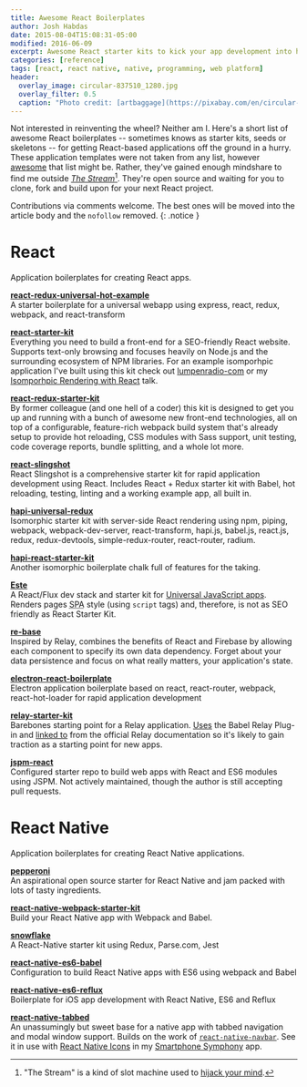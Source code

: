 ```yaml
---
title: Awesome React Boilerplates
author: Josh Habdas
date: 2015-08-04T15:08:31-05:00
modified: 2016-06-09
excerpt: Awesome React starter kits to kick your app development into high gear.
categories: [reference]
tags: [react, react native, native, programming, web platform]
header:
  overlay_image: circular-837510_1280.jpg
  overlay_filter: 0.5
  caption: "Photo credit: [artbaggage](https://pixabay.com/en/circular-plates-metal-iron-837510/)"
---
```


Not interested in reinventing the wheel? Neither am I. Here's a short list of awesome React boilerplates -- sometimes knows as starter kits, seeds or skeletons -- for getting React-based applications off the ground in a hurry. These application templates were not taken from any list, however <a rel="nofollow" href="https://github.com/sindresorhus/awesome">awesome</a> that list might be. Rather, they've gained enough mindshare to find me outside [*The Stream*](https://medium.com/matter/the-web-we-have-to-save-2eb1fe15a426)[^1]. They're open source and waiting for you to clone, fork and build upon for your next React project.

Contributions via comments welcome. The best ones will be moved into the article body and the `nofollow` removed.
{: .notice }

# React

Application boilerplates for creating React apps.

**[react-redux-universal-hot-example](https://github.com/erikras/react-redux-universal-hot-example/)**
<br>A starter boilerplate for a universal webapp using express, react, redux, webpack, and react-transform

**[react-starter-kit](https://github.com/kriasoft/react-starter-kit)**
<br>Everything you need to build a front-end for a SEO-friendly React website. Supports text-only browsing and focuses heavily on Node.js and the surrounding ecosystem of NPM libraries. For an example isomporhpic application I've built using this kit check out [lumpenradio-com](https://github.com/jhabdas/lumpenradio-com) or my [Isomporhpic Rendering with React](/talks/isomorphic-rendering-react/) talk.

**[react-redux-starter-kit](https://github.com/davezuko/react-redux-starter-kit)**
<br>By former colleague (and one hell of a coder) this kit is designed to get you up and running with a bunch of awesome new front-end technologies, all on top of a configurable, feature-rich webpack build system that's already setup to provide hot reloading, CSS modules with Sass support, unit testing, code coverage reports, bundle splitting, and a whole lot more.

**[react-slingshot](https://github.com/coryhouse/react-slingshot)**
<br>React Slingshot is a comprehensive starter kit for rapid application development using React. Includes React + Redux starter kit with Babel, hot reloading, testing, linting and a working example app, all built in.

**[hapi-universal-redux](https://github.com/luandro/hapi-universal-redux)**
<br>Isomorphic starter kit with server-side React rendering using npm, piping, webpack, webpack-dev-server, react-transform, hapi.js, babel.js, react.js, redux, redux-devtools, simple-redux-router, react-router, radium.

**[hapi-react-starter-kit](https://github.com/Dindaleon/hapi-react-starter-kit)**
<br>Another isomorphic boilerplate chalk full of features for the taking.

**[Este](https://github.com/este/este)**
<br>A React/Flux dev stack and starter kit for [Universal JavaScript apps](https://medium.com/@mjackson/universal-javascript-4761051b7ae9). Renders pages <abbr title="Single Page App">SPA</abbr> style (using `script` tags) and, therefore, is not as SEO friendly as React Starter Kit.

**[re-base](https://github.com/tylermcginnis/re-base)**
<br>Inspired by Relay, combines the benefits of React and Firebase by allowing each component to specify its own data dependency. Forget about your data persistence and focus on what really matters, your application's state.

**[electron-react-boilerplate](https://github.com/chentsulin/electron-react-boilerplate)**
<br>Electron application boilerplate based on react, react-router, webpack, react-hot-loader for rapid application development

**[relay-starter-kit](https://github.com/relayjs/relay-starter-kit)**
<br>Barebones starting point for a Relay application. [Uses](https://github.com/relayjs/relay-starter-kit/blob/37f1d13613db732b2d924a55cecf89c255ce0f40/package.json#L14) the Babel Relay Plug-in and [linked to](https://facebook.github.io/relay/docs/guides-babel-plugin.html#content) from the official Relay documentation so it's likely to gain traction as a starting point for new apps.

**[jspm-react](https://github.com/tinkertrain/jspm-react)**
<br>Configured starter repo to build web apps with React and ES6 modules using JSPM. Not actively maintained, though the author is still accepting pull requests.

# React Native

Application boilerplates for creating React Native applications.

**[pepperoni](http://getpepperoni.com/)**
<br>An aspirational open source starter for React Native and jam packed with lots of tasty ingredients.

**[react-native-webpack-starter-kit](https://github.com/jhabdas/react-native-webpack-starter-kit)**
<br>Build your React Native app with Webpack and Babel.

**[snowflake](https://github.com/bartonhammond/snowflake)**
<br>A React-Native starter kit using Redux, Parse.com, Jest

**[react-native-es6-babel](https://github.com/roman01la/react-native-babel)**
<br>Configuration to build React Native apps with ES6 using webpack and Babel

**[react-native-es6-reflux](https://github.com/filp/react-native-es6-reflux)**
<br>Boilerplate for iOS app development with React Native, ES6 and Reflux

**[react-native-tabbed](https://github.com/rxb/react-native-tabbed)**
<br>An unassumingly but sweet base for a native app with tabbed navigation and modal window support. Builds on the work of [`react-native-navbar`](https://github.com/Kureev/react-native-navbar). See it in use with [React Native Icons](https://github.com/corymsmith/react-native-icons) in my [Smartphone Symphony](https://github.com/jhabdas/SmartphoneSymphony) app.

[^1]: "The Stream" is a kind of slot machine used to [hijack your mind](https://medium.com/swlh/how-technology-hijacks-peoples-minds-from-a-magician-and-google-s-design-ethicist-56d62ef5edf3).

